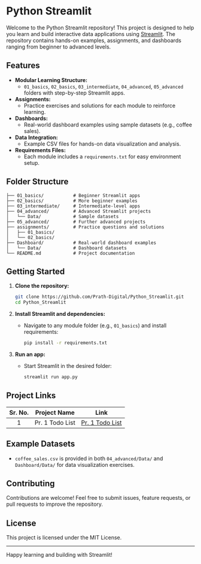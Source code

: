 
# Python Streamlit

Welcome to the Python Streamlit repository! This project is designed to help you learn and build interactive data applications using [Streamlit](https://streamlit.io/). The repository contains hands-on examples, assignments, and dashboards ranging from beginner to advanced levels.

## Features

- **Modular Learning Structure:**
	- `01_basics`, `02_basics`, `03_intermediate`, `04_advanced`, `05_advanced` folders with step-by-step Streamlit apps.
- **Assignments:**
	- Practice exercises and solutions for each module to reinforce learning.
- **Dashboards:**
	- Real-world dashboard examples using sample datasets (e.g., coffee sales).
- **Data Integration:**
	- Example CSV files for hands-on data visualization and analysis.
- **Requirements Files:**
	- Each module includes a `requirements.txt` for easy environment setup.

## Folder Structure

```
├── 01_basics/           # Beginner Streamlit apps
├── 02_basics/           # More beginner examples
├── 03_intermediate/     # Intermediate-level apps
├── 04_advanced/         # Advanced Streamlit projects
│   └── Data/            # Sample datasets
├── 05_advanced/         # Further advanced projects
├── assignments/         # Practice questions and solutions
│   ├── 01_basics/
│   └── 02_basics/
├── Dashboard/           # Real-world dashboard examples
│   └── Data/            # Dashboard datasets
└── README.md            # Project documentation
```

## Getting Started

1. **Clone the repository:**
	 ```bash
	 git clone https://github.com/Prath-Digital/Python_Streamlit.git
	 cd Python_Streamlit
	 ```

2. **Install Streamlit and dependencies:**
	 - Navigate to any module folder (e.g., `01_basics`) and install requirements:
		 ```bash
		 pip install -r requirements.txt
		 ```

3. **Run an app:**
	 - Start Streamlit in the desired folder:
		 ```bash
		 streamlit run app.py
		 ```

## Project Links

| **Sr. No.** | **Project Name** | **Link** |
| :---: | :---: | :---: |
| 1 | Pr. 1 Todo List | [Pr. 1 Todo List](https://github.com/Prath-Digital/Pr.-1-Todo-List)

## Example Datasets

- `coffee_sales.csv` is provided in both `04_advanced/Data/` and `Dashboard/Data/` for data visualization exercises.

## Contributing

Contributions are welcome! Feel free to submit issues, feature requests, or pull requests to improve the repository.

## License

This project is licensed under the MIT License.

---
Happy learning and building with Streamlit!
